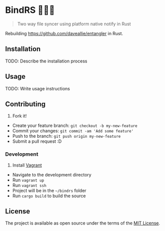 # BindRS :file_folder::link::file_folder:

> Two way file syncer using platform native notify in Rust

Rebuilding https://github.com/daveallie/entangler in Rust.

## Installation

TODO: Describe the installation process

## Usage

TODO: Write usage instructions

## Contributing

1. Fork it!
- Create your feature branch: `git checkout -b my-new-feature`
- Commit your changes: `git commit -am 'Add some feature'`
- Push to the branch: `git push origin my-new-feature`
- Submit a pull request :D

### Development

1. Install [Vagrant](https://www.vagrantup.com/downloads.html)
- Navigate to the development directory
- Run `vagrant up`
- Run `vagrant ssh`
- Project will be in the `~/bindrs` folder
- Run `cargo build` to build the source

## License

The project is available as open source under the terms of the [MIT License](http://opensource.org/licenses/MIT).
